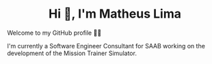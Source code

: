 <h1 align="center">Hi 👋, I'm Matheus Lima</h1>

Welcome to my GitHub profile 👨‍💻

I'm currently a Software Engineer Consultant for SAAB working on the development of the Mission Trainer Simulator.

